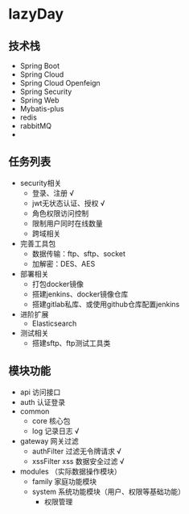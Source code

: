 # lazyDay
## 技术栈
- Spring Boot
- Spring Cloud
- Spring Cloud Openfeign
- Spring Security
- Spring Web
- Mybatis-plus
- redis
- rabbitMQ
- 
## 任务列表
- security相关
  - 登录、注册 √
  - jwt无状态认证、授权 √
  - 角色权限访问控制
  - 限制用户同时在线数量
  - 跨域相关
- 完善工具包
    - 数据传输：ftp、sftp、socket
    - 加解密：DES、AES
- 部署相关
  - 打包docker镜像
  - 搭建jenkins、docker镜像仓库
  - 搭建gitlab私库、或使用github仓库配置jenkins
- 进阶扩展
  - Elasticsearch
- 测试相关
  - 搭建sftp、ftp测试工具类

## 模块功能
  - api 访问接口
  - auth 认证登录
  - common
    - core 核心包
    - log 记录日志 √
  - gateway 网关过滤
    - authFilter 过滤无令牌请求 √
    - xssFilter xss 数据安全过滤 √
  - modules （实际数据操作模块）
    - family 家庭功能模块
    - system 系统功能模块（用户、权限等基础功能）
      - 权限管理